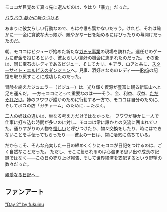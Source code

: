<!-- title: モココ・アビスガード -->
<!-- status: 生存 -->

モココが目覚めて真っ先に選んだのは、やはり「暴力」だった。

[バウバウ _静かに斬りつける_](#embed:https://www.youtube.com/live/xLWZay9gLBY?si=KgvW5CAB6m_1lqJW&t=577)

あまりに彼女らしい行動なので、もはや誰も驚かないだろう。けれど、それは確かに――金に貪欲な犬っ娘が、賑やかな一日を始めるにはぴったりの幕開けだったのだ。

朝、モココはビジューが始めた新たな[ガチャ事業](https://www.youtube.com/live/xLWZay9gLBY?si=Wkgan2DawciAuI33&t=956)の現場を訪れた。運任せのゲームに貯金を投じるという、彼女らしい絶好の機会に恵まれたのだった。
その後は、同じ宝石のレディであるビジュー、そしてカリ、キアラ、ロアと共に、[スターサイト・エルピスのダンジョン](https://www.youtube.com/live/xLWZay9gLBY?si=m3k-9BurPYq6EIT2&t=1878)へ。見事、酒好きなあのレディ――[IRyS](https://www.youtube.com/live/xLWZay9gLBY?si=3qhJPqxuHOK_tvwQ&t=3990)の記憶を取り戻すことに成功したのだった。

冒険を終えたジュエラー（ビジュー）は、光り輝く資源が豊富に眠る新鉱山へと足を運んだ。
一方モココにとって重要なのは――そう、金、利益、収益、[ただそれだけ](https://www.youtube.com/live/xLWZay9gLBY?si=l5QVdYqULsj7TfAH&t=4993)。姉のフワワが誰かのために行動する一方で、モココは自分のために、そしてボスの店「ガチャーム」のために……たぶん。

二人の姉妹の違いは、単なる考え方だけではなかった。
フワワが静かに一人で仕事に打ち込む時間が多いのに対し、モココは常に誰かとの交流に囲まれていた。通りすがりの人物を[怪しい](https://www.youtube.com/live/xLWZay9gLBY?si=vAnIIU64NtB2I7xh&t=6183)と呼びつけたり、物々交換をしたり、時にはできないことを手伝ってもらったり――彼女の一日は、常に活気に満ちている。

だからこそ、そんな充実した一日の締めくくりにモココが日記をつけるのは、ごく自然なことだった。
ただし、そこに綴られるのは心温まる思い出や成長の記録ではなく――この日の売り上げ報告、そして世界経済を支配するという野望の数々だった。

[親愛なる日記へ…](#embed:https://www.youtube.com/live/xLWZay9gLBY?si=SpQDxoENvcwy2x1_&t=12407)

## ファンアート

["Day 2" by fukuinu](https://x.com/fukuinu_daddy/status/1919258061119672376)

<!-- fuwawa -->